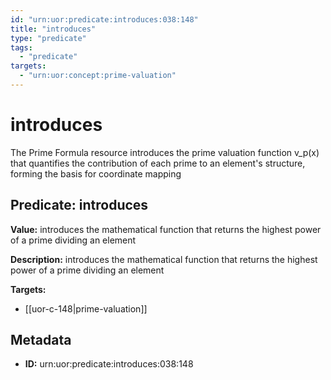 ```yaml
---
id: "urn:uor:predicate:introduces:038:148"
title: "introduces"
type: "predicate"
tags:
  - "predicate"
targets:
  - "urn:uor:concept:prime-valuation"
---
```


# introduces

The Prime Formula resource introduces the prime valuation function v_p(x) that quantifies the contribution of each prime to an element's structure, forming the basis for coordinate mapping

## Predicate: introduces

**Value:** introduces the mathematical function that returns the highest power of a prime dividing an element

**Description:** introduces the mathematical function that returns the highest power of a prime dividing an element

**Targets:**

- [[uor-c-148|prime-valuation]]

## Metadata

- **ID:** urn:uor:predicate:introduces:038:148
